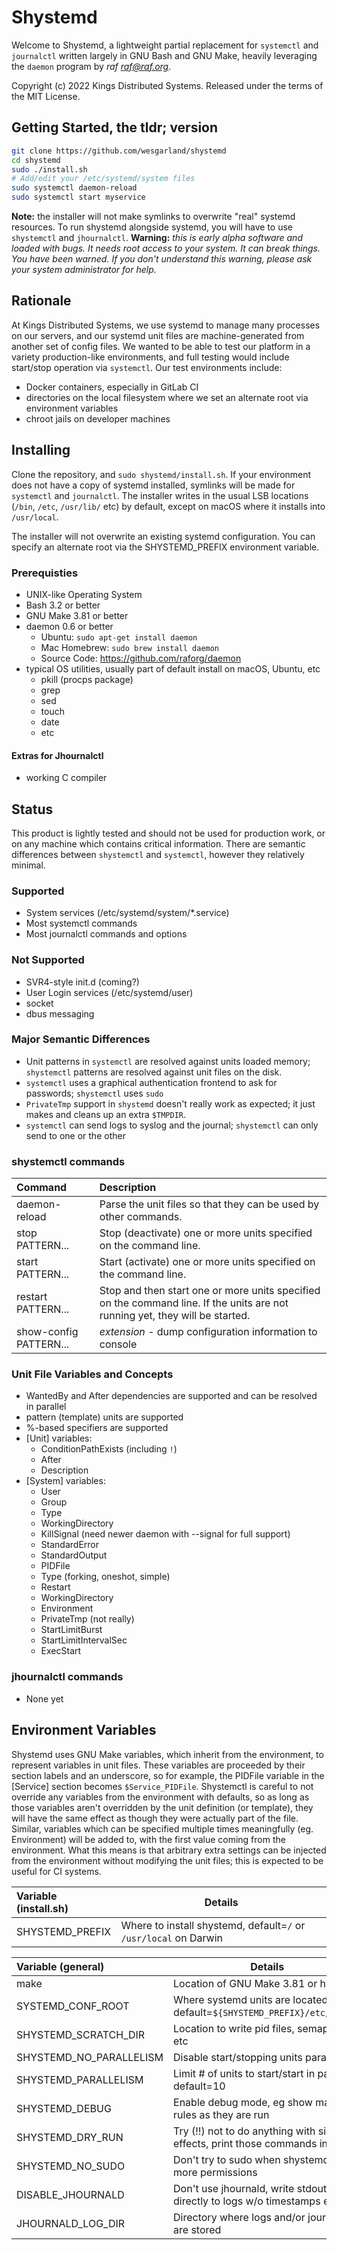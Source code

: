 # Shystemd
 
Welcome to Shystemd, a lightweight partial replacement for `systemctl` and `journalctl` written largely in GNU Bash and GNU Make, heavily leveraging the `daemon` program by *raf <raf@raf.org>*.

Copyright (c) 2022 Kings Distributed Systems.
Released under the terms of the MIT License.

## Getting Started, the tldr; version
```bash
git clone https://github.com/wesgarland/shystemd
cd shystemd
sudo ./install.sh
# Add/edit your /etc/systemd/system files
sudo systemctl daemon-reload
sudo systemctl start myservice
```
**Note:** the installer will not make symlinks to overwrite "real" systemd resources. To run shystemd alongside systemd, you will have to use `shystemctl` and `jhournalctl`.
**Warning:** *this is early alpha software and loaded with bugs. It needs root access to your system. It can break things. You have been warned. If you don't understand this warning, please ask your system administrator for help.*

## Rationale
At Kings Distributed Systems, we use systemd to manage many processes on our servers, and our systemd unit files are machine-generated from another set of config files. We wanted to be able to test our platform in a variety production-like environments, and full testing would include start/stop operation via `systemctl`. Our test environments include:
 - Docker containers, especially in GitLab CI
 - directories on the local filesystem where we set an alternate root via environment variables
 - chroot jails on developer machines

## Installing
Clone the repository, and `sudo shystemd/install.sh`. If your environment does not have a copy of systemd installed, symlinks will be made for `systemctl` and `journalctl`.  The installer writes in the usual LSB locations (`/bin`, `/etc`, `/usr/lib/` etc) by default, except on macOS where it installs into `/usr/local`.

The installer will not overwrite an existing systemd configuration. You can specify an alternate root via the SHYSTEMD_PREFIX environment variable.

### Prerequisties
- UNIX-like Operating System
- Bash 3.2 or better
- GNU Make 3.81 or better
- daemon 0.6 or better
	- Ubuntu: `sudo apt-get install daemon`
	- Mac Homebrew: `sudo brew install daemon` 
	- Source Code: https://github.com/raforg/daemon
- typical OS utilities, usually part of default install on macOS, Ubuntu, etc
	- pkill (procps package)
	- grep
	- sed
	- touch
	- date
	- etc

#### Extras for Jhournalctl
- working C compiler

## Status
This product is lightly tested and should not be used for production work, or on any machine which contains critical information. There are semantic differences between `shystemctl` and `systemctl`, however they relatively minimal.

### Supported
- System services  (/etc/systemd/system/*.service)
- Most systemctl commands
- Most journalctl commands and options

### Not Supported
- SVR4-style init.d (coming?)
- User Login services (/etc/systemd/user)
- socket
- dbus messaging

### Major Semantic Differences
- Unit patterns in `systemctl` are resolved against units loaded memory; `shystemctl` patterns are resolved against unit files on the disk.
- `systemctl` uses a graphical authentication frontend to ask for passwords; `shystemctl` uses `sudo`
- `PrivateTmp` support in `shystemd` doesn't really work as expected; it just makes and cleans up an extra `$TMPDIR`.
- `systemctl` can send logs to syslog and the journal; `shystemctl` can only send to one or the other

### shystemctl commands
Command                | Description
|:---------------------|:-------------
daemon-reload          | Parse the unit files so that they can be used by other commands.
stop PATTERN...        | Stop (deactivate) one or more units specified on the command line.
start PATTERN...       | Start (activate) one or more units specified on the command line.
restart PATTERN...     | Stop and then start one or more units specified on the command line. If the units are not running yet, they will be started.
show-config PATTERN... | *extension* - dump configuration information to console

### Unit File Variables and Concepts
- WantedBy and After dependencies are supported and can be resolved in parallel
- pattern (template) units are supported
- %-based specifiers are supported
- [Unit] variables:
	- ConditionPathExists (including `!`)
	- After
	- Description
- [System] variables:
	- User
	- Group
	- Type
	- WorkingDirectory
	- KillSignal (need newer daemon with --signal for full support)
	- StandardError
	- StandardOutput
	- PIDFile
	- Type (forking, oneshot, simple)
	- Restart
	- WorkingDirectory
	- Environment
	- PrivateTmp (not really)
	- StartLimitBurst
	- StartLimitIntervalSec
	- ExecStart

### jhournalctl commands
- None yet

## Environment Variables

Shystemd uses GNU Make variables, which inherit from the environment, to represent variables in unit files. These variables are proceeded by their section labels and an underscore, so for example, the PIDFile variable in the [Service] section becomes `$Service_PIDFile`. Shystemctl is careful to not override any variables from the environment with defaults, so as long as those variables aren't overridden by the unit definition (or template), they will have the same effect as though they were actually part of the file. Similar, variables which can be specified multiple times meaningfully (eg. Environment) will be added to, with the first value coming from the environment.  What this means is that arbitrary extra settings can be injected from the environment without modifying the unit files; this is expected to be useful for CI systems.

| Variable (install.sh)       | Details
|:----------------------------|---------------------------------------
| SHYSTEMD_PREFIX             | Where to install shystemd, default=`/` or `/usr/local` on Darwin

| Variable (general)          | Details
|:----------------------------|---------------------------------------
| make                        | Location of GNU Make 3.81 or higher
| SYSTEMD_CONF_ROOT           | Where systemd units are located, default=`${SHYSTEMD_PREFIX}/etc/system`
| SHYSTEMD_SCRATCH_DIR        | Location to write pid files, semaphores, etc
| SHYSTEMD_NO_PARALLELISM     | Disable start/stopping units parallel
| SHYSTEMD_PARALLELISM        | Limit # of units to start/start in parallel, default=10
| SHYSTEMD_DEBUG              | Enable debug mode, eg show make rules as they are run
| SHYSTEMD_DRY_RUN            | Try (!!) not to do anything with side effects, print those commands instead
| SHYSTEMD_NO_SUDO            | Don't try to sudo when shystemd needs more permissions
| DISABLE_JHOURNALD	      | Don't use jhournald, write stdout/stderr directly to logs w/o timestamps etc
| JHOURNALD_LOG_DIR	      | Directory where logs and/or journals are stored
